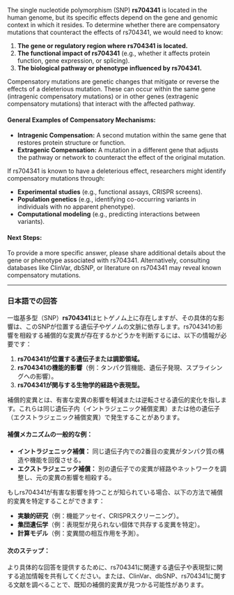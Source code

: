The single nucleotide polymorphism (SNP) **rs704341** is located in the human genome, but its specific effects depend on the gene and genomic context in which it resides. To determine whether there are compensatory mutations that counteract the effects of rs704341, we would need to know:

1. **The gene or regulatory region where rs704341 is located.**
2. **The functional impact of rs704341** (e.g., whether it affects protein function, gene expression, or splicing).
3. **The biological pathway or phenotype influenced by rs704341.**

Compensatory mutations are genetic changes that mitigate or reverse the effects of a deleterious mutation. These can occur within the same gene (intragenic compensatory mutations) or in other genes (extragenic compensatory mutations) that interact with the affected pathway.

#### General Examples of Compensatory Mechanisms:
- **Intragenic Compensation:** A second mutation within the same gene that restores protein structure or function.
- **Extragenic Compensation:** A mutation in a different gene that adjusts the pathway or network to counteract the effect of the original mutation.

If rs704341 is known to have a deleterious effect, researchers might identify compensatory mutations through:
- **Experimental studies** (e.g., functional assays, CRISPR screens).
- **Population genetics** (e.g., identifying co-occurring variants in individuals with no apparent phenotype).
- **Computational modeling** (e.g., predicting interactions between variants).

#### Next Steps:
To provide a more specific answer, please share additional details about the gene or phenotype associated with rs704341. Alternatively, consulting databases like ClinVar, dbSNP, or literature on rs704341 may reveal known compensatory mutations.

---

### 日本語での回答

一塩基多型（SNP）**rs704341**はヒトゲノム上に存在しますが、その具体的な影響は、このSNPが位置する遺伝子やゲノムの文脈に依存します。rs704341の影響を相殺する補償的な変異が存在するかどうかを判断するには、以下の情報が必要です：

1. **rs704341が位置する遺伝子または調節領域。**
2. **rs704341の機能的影響**（例：タンパク質機能、遺伝子発現、スプライシングへの影響）。
3. **rs704341が関与する生物学的経路や表現型。**

補償的変異とは、有害な変異の影響を軽減または逆転させる遺伝的変化を指します。これらは同じ遺伝子内（イントラジェニック補償変異）または他の遺伝子（エクストラジェニック補償変異）で発生することがあります。

#### 補償メカニズムの一般的な例：
- **イントラジェニック補償：** 同じ遺伝子内での2番目の変異がタンパク質の構造や機能を回復させる。
- **エクストラジェニック補償：** 別の遺伝子での変異が経路やネットワークを調整し、元の変異の影響を相殺する。

もしrs704341が有害な影響を持つことが知られている場合、以下の方法で補償的変異を特定することができます：
- **実験的研究**（例：機能アッセイ、CRISPRスクリーニング）。
- **集団遺伝学**（例：表現型が見られない個体で共存する変異を特定）。
- **計算モデル**（例：変異間の相互作用を予測）。

#### 次のステップ：
より具体的な回答を提供するために、rs704341に関連する遺伝子や表現型に関する追加情報を共有してください。または、ClinVar、dbSNP、rs704341に関する文献を調べることで、既知の補償的変異が見つかる可能性があります。